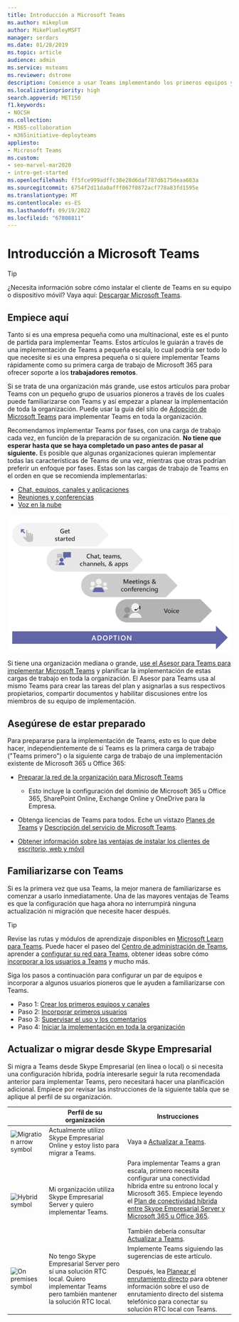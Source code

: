 ```yaml
---
title: Introducción a Microsoft Teams
ms.author: mikeplum
author: MikePlumleyMSFT
manager: serdars
ms.date: 01/28/2019
ms.topic: article
audience: admin
ms.service: msteams
ms.reviewer: dstrome
description: Comience a usar Teams implementando los primeros equipos y canales para poder crear su experiencia con Teams antes de implementarlo en toda la organización.
ms.localizationpriority: high
search.appverid: MET150
f1.keywords:
- NOCSH
ms.collection:
- M365-collaboration
- m365initiative-deployteams
appliesto:
- Microsoft Teams
ms.custom:
- seo-marvel-mar2020
- intro-get-started
ms.openlocfilehash: ff5fce999adffc38e28d6daf787d6175deaa683a
ms.sourcegitcommit: 6754f2d11da0afff067f0872acf778a83fd1595e
ms.translationtype: MT
ms.contentlocale: es-ES
ms.lasthandoff: 09/19/2022
ms.locfileid: "67808811"
---
```

# <a name="get-started-with-microsoft-teams"></a>Introducción a Microsoft Teams

> [!TIP]
> ¿Necesita información sobre cómo instalar el cliente de Teams en su equipo o dispositivo móvil? Vaya aquí: [Descargar Microsoft Teams](https://www.microsoft.com/microsoft-teams/download-app).

## <a name="start-here"></a>Empiece aquí

Tanto si es una empresa pequeña como una multinacional, este es el punto de partida para implementar Teams. Estos artículos le guiarán a través de una implementación de Teams a pequeña escala, lo cual podría ser todo lo que necesite si es una empresa pequeña o si quiere implementar Teams rápidamente como su primera carga de trabajo de Microsoft 365 para ofrecer soporte a los **trabajadores remotos**.

Si se trata de una organización más grande, use estos artículos para probar Teams con un pequeño grupo de usuarios pioneros a través de los cuales puede familiarizarse con Teams y así empezar a planear la implementación de toda la organización. Puede usar la guía del sitio de [Adopción de Microsoft Teams](https://adoption.microsoft.com/microsoft-teams/#get-started) para implementar Teams en toda la organización.

Recomendamos implementar Teams por fases, con una carga de trabajo cada vez, en función de la preparación de su organización. **No tiene que esperar hasta que se haya completado un paso antes de pasar al siguiente.** Es posible que algunas organizaciones quieran implementar todas las características de Teams de una vez, mientras que otras podrían preferir un enfoque por fases. Estas son las cargas de trabajo de Teams en el orden en que se recomienda implementarlas:

- [Chat, equipos, canales y aplicaciones](deploy-chat-teams-channels-microsoft-teams-landing-page.md)
- [Reuniones y conferencias](deploy-meetings-microsoft-teams-landing-page.md)
- [Voz en la nube](cloud-voice-landing-page.md)

![Diagrama que muestra los caminos de implementación de Teams.](media/get-started-with-teams-quick-start-pathways.png)


Si tiene una organización mediana o grande, [use el Asesor para Teams para implementar Microsoft Teams](use-advisor-teams-roll-out.md) y planificar la implementación de estas cargas de trabajo en toda la organización. El Asesor para Teams usa al mismo Teams para crear las tareas del plan y asignarlas a sus respectivos propietarios, compartir documentos y habilitar discusiones entre los miembros de su equipo de implementación.

## <a name="make-sure-youre-ready"></a>Asegúrese de estar preparado

Para prepararse para la implementación de Teams, esto es lo que debe hacer, independientemente de si Teams es la primera carga de trabajo ("Teams primero") o la siguiente carga de trabajo de una implementación existente de Microsoft 365 u Office 365:

- [Preparar la red de la organización para Microsoft Teams](prepare-network.md)
  - Esto incluye la configuración del dominio de Microsoft 365 u Office 365, SharePoint Online, Exchange Online y OneDrive para la Empresa.

- Obtenga licencias de Teams para todos. Eche un vistazo [Planes de Teams](https://www.microsoft.com/microsoft-365/microsoft-teams/compare-microsoft-teams-options) y [Descripción del servicio de Microsoft Teams](/office365/servicedescriptions/teams-service-description).

- [Obtener información sobre las ventajas de instalar los clientes de escritorio, web y móvil](get-clients.md)

## <a name="get-familiar-with-teams"></a>Familiarizarse con Teams

Si es la primera vez que usa Teams, la mejor manera de familiarizarse es comenzar a usarlo inmediatamente. Una de las mayores ventajas de Teams es que la configuración que haga ahora no interrumpirá ninguna actualización ni migración que necesite hacer después.

> [!TIP]
> Revise las rutas y módulos de aprendizaje disponibles en [Microsoft Learn para Teams](/training/teams/). Puede hacer el paseo del [Centro de administración de Teams](/training/modules/m365-teams-navigate-admin-portal/), aprender a [configurar su red para Teams](/training/modules/m365-teams-connectivity/), obtener ideas sobre cómo [incorporar a los usuarios a Teams](/training/modules/m365-teams-onboard-users/) y mucho más.

Siga los pasos a continuación para configurar un par de equipos e incorporar a algunos usuarios pioneros que le ayuden a familiarizarse con Teams.

- Paso 1: [Crear los primeros equipos y canales](get-started-with-teams-create-your-first-teams-and-channels.md)
- Paso 2: [Incorporar primeros usuarios](get-started-with-teams-onboard-early-adopters.md)
- Paso 3: [Supervisar el uso y los comentarios](get-started-with-teams-monitor-usage-and-feedback.md)
- Paso 4: [Iniciar la implementación en toda la organización](get-started-with-teams-resources-for-org-wide-rollout.md)

## <a name="upgrade-or-migrate-from-skype-for-business"></a>Actualizar o migrar desde Skype Empresarial

Si migra a Teams desde Skype Empresarial (en línea o local) o si necesita una configuración híbrida, podría interesarle seguir la ruta recomendada anterior para implementar Teams, pero necesitará hacer una planificación adicional. Empiece por revisar las instrucciones de la siguiente tabla que se aplique al perfil de su organización.

|&nbsp;|Perfil de su organización|Instrucciones  |
|---------|---------|---------|
|<IMG src="/office/media/icons/migration-teams.svg" alt="Migration arrow symbol" height="50" width="50">|Actualmente utilizo Skype Empresarial Online y estoy listo para migrar a Teams. |Vaya a [Actualizar a Teams](upgrade-start-here.md). |
|<IMG SRC="/office/media/icons/hybrid-teams.svg" alt="Hybrid symbol" height="50" width="50">|Mi organización utiliza Skype Empresarial Server y quiero implementar Teams. |Para implementar Teams a gran escala, primero necesita configurar una conectividad híbrida entre su entrono local y Microsoft 365. Empiece leyendo el [Plan de conectividad híbrida entre Skype Empresarial Server y Microsoft 365 u Office 365](/skypeforbusiness/hybrid/plan-hybrid-connectivity). <br><br>También debería consultar [Actualizar a Teams](upgrade-start-here.md).   |
|<IMG src="/office/media/icons/on-premises-teams.svg" alt="On premises symbol" height="50" width="50">|No tengo Skype Empresarial Server pero sí una solución RTC local. Quiero implementar Teams pero también mantener la solución RTC local. |Implemente Teams siguiendo las sugerencias de este artículo.<br><br>Después, lea [Planear el enrutamiento directo](direct-routing-plan.md) para obtener información sobre el uso de enrutamiento directo del sistema telefónico para conectar su solución RTC local con Teams.|

